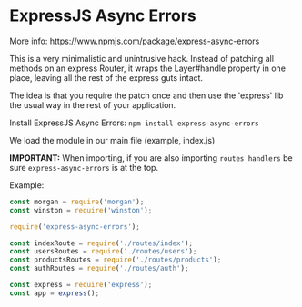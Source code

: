 # ExpressJS Async Errors
More info: https://www.npmjs.com/package/express-async-errors

This is a very minimalistic and unintrusive hack. Instead of patching all methods on an express Router, it wraps the Layer#handle property in one place, leaving all the rest of the express guts intact.

The idea is that you require the patch once and then use the 'express' lib the usual way in the rest of your application.

Install ExpressJS Async Errors: `npm install express-async-errors`

We load the module in our main file (example, index.js)

**IMPORTANT:** When importing, if you are also importing `routes handlers` be sure `express-async-errors` is at the top.

Example:

```js
const morgan = require('morgan');
const winston = require('winston');

require('express-async-errors');

const indexRoute = require('./routes/index');
const usersRoutes = require('./routes/users');
const productsRoutes = require('./routes/products');
const authRoutes = require('./routes/auth');

const express = require('express');
const app = express();
```